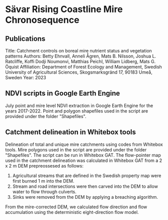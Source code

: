 # Sävar Rising Coastline Mire Chronosequence

## Publications

Title: Catchment controls on boreal mire nutrient status and vegetation patterns
Authors: Betty Ehnvall, Anneli Ågren, Mats B. Nilsson, Joshua L. Ratcliffe, Koffi Dodji Noumonvi, Matthias Peichl, William Lidberg, Mats G. Öquist
Affiliation: Department of Forest Ecology and Management, Swedish University of Agricultural Sciences, Skogsmarksgränd 17, 90183 Umeå, Sweden
Year: 2023


## NDVI scripts in Google Earth Engine

July point and mire level NDVI extraction in Google Earth Engine for the years 2017-2022. Point and polygon shapefiles used in the script are provided under the folder "Shapefiles".

## Catchment delineation in Whitebox tools

Delineation of total and unique mire catchments using codes from Whitebox tools. Mire polygons used in the script are provided under the folder "Shapefiles". The script can be run in Whitebox GAT. 
The flow-pointer map used in the catchment delineation was calculated in Whitebox GAT from a 2 x 2 m DEM prepreossesed as follows:

1. Agricultural streams that are defined in the Swedish property map were first burned 1 m into the DEM. 
2. Stream and road intersections were then carved into the DEM to allow water to flow through culverts. 
3. Sinks were removed from the DEM by applying a breaching algorithm. 

From the mire-corrected DEM, we calculated flow direction and flow accumulation using the deterministic eight-direction flow model. 